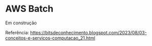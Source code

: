 # AWS Batch

Em construção 

Referência: https://bitsdeconhecimento.blogspot.com/2023/08/03-conceitos-e-servicos-computacao_21.html
